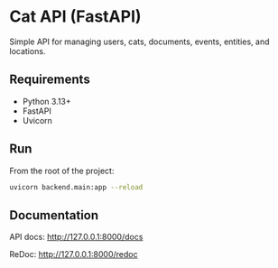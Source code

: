 # Cat API (FastAPI)

Simple API for managing users, cats, documents, events, entities, and locations.

## Requirements

- Python 3.13+
- FastAPI
- Uvicorn

## Run

From the root of the project:

```bash
uvicorn backend.main:app --reload
```

## Documentation

API docs: http://127.0.0.1:8000/docs

ReDoc: http://127.0.0.1:8000/redoc